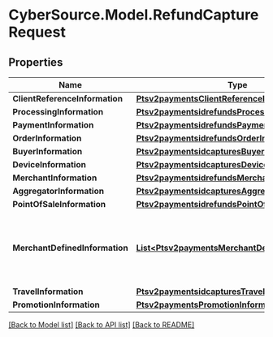 # CyberSource.Model.RefundCaptureRequest
## Properties

Name | Type | Description | Notes
------------ | ------------- | ------------- | -------------
**ClientReferenceInformation** | [**Ptsv2paymentsClientReferenceInformation**](Ptsv2paymentsClientReferenceInformation.md) |  | [optional] 
**ProcessingInformation** | [**Ptsv2paymentsidrefundsProcessingInformation**](Ptsv2paymentsidrefundsProcessingInformation.md) |  | [optional] 
**PaymentInformation** | [**Ptsv2paymentsidrefundsPaymentInformation**](Ptsv2paymentsidrefundsPaymentInformation.md) |  | [optional] 
**OrderInformation** | [**Ptsv2paymentsidrefundsOrderInformation**](Ptsv2paymentsidrefundsOrderInformation.md) |  | [optional] 
**BuyerInformation** | [**Ptsv2paymentsidcapturesBuyerInformation**](Ptsv2paymentsidcapturesBuyerInformation.md) |  | [optional] 
**DeviceInformation** | [**Ptsv2paymentsidcapturesDeviceInformation**](Ptsv2paymentsidcapturesDeviceInformation.md) |  | [optional] 
**MerchantInformation** | [**Ptsv2paymentsidrefundsMerchantInformation**](Ptsv2paymentsidrefundsMerchantInformation.md) |  | [optional] 
**AggregatorInformation** | [**Ptsv2paymentsidcapturesAggregatorInformation**](Ptsv2paymentsidcapturesAggregatorInformation.md) |  | [optional] 
**PointOfSaleInformation** | [**Ptsv2paymentsidrefundsPointOfSaleInformation**](Ptsv2paymentsidrefundsPointOfSaleInformation.md) |  | [optional] 
**MerchantDefinedInformation** | [**List&lt;Ptsv2paymentsMerchantDefinedInformation&gt;**](Ptsv2paymentsMerchantDefinedInformation.md) | The object containing the custom data that the merchant defines.  | [optional] 
**TravelInformation** | [**Ptsv2paymentsidcapturesTravelInformation**](Ptsv2paymentsidcapturesTravelInformation.md) |  | [optional] 
**PromotionInformation** | [**Ptsv2paymentsPromotionInformation**](Ptsv2paymentsPromotionInformation.md) |  | [optional] 

[[Back to Model list]](../README.md#documentation-for-models) [[Back to API list]](../README.md#documentation-for-api-endpoints) [[Back to README]](../README.md)

